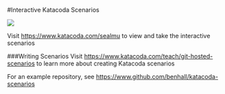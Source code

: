 #Interactive Katacoda Scenarios

[![](http://shields.katacoda.com/katacoda/sealmu/count.svg)](https://www.katacoda.com/sealmu "Get your profile on Katacoda.com")

Visit https://www.katacoda.com/sealmu to view and take the interactive scenarios

###Writing Scenarios
Visit https://www.katacoda.com/teach/git-hosted-scenarios to learn more about creating Katacoda scenarios

For an example repository, see https://www.github.com/benhall/katacoda-scenarios
